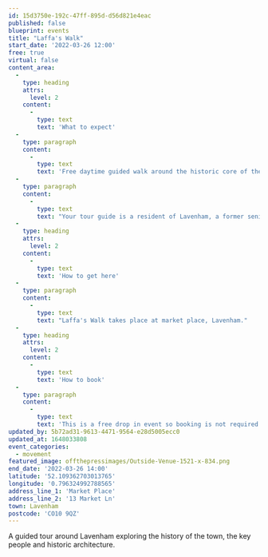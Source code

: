 ```yaml
---
id: 15d3750e-192c-47ff-895d-d56d821e4eac
published: false
blueprint: events
title: "Laffa's Walk"
start_date: '2022-03-26 12:00'
free: true
virtual: false
content_area:
  -
    type: heading
    attrs:
      level: 2
    content:
      -
        type: text
        text: 'What to expect'
  -
    type: paragraph
    content:
      -
        type: text
        text: 'Free daytime guided walk around the historic core of the village of Lavenham, exploring its architecture, history, key characters and people, stories and legends, links with poems, films, books and plays, symbols and myths.'
  -
    type: paragraph
    content:
      -
        type: text
        text: "Your tour guide is a resident of Lavenham, a former senior lecturer at UCL and at the Tower of London, and comes dressed as the Anglo Saxon, Laffa, who founded Lavenham as Laffa's Ham.\_\_"
  -
    type: heading
    attrs:
      level: 2
    content:
      -
        type: text
        text: 'How to get here'
  -
    type: paragraph
    content:
      -
        type: text
        text: "Laffa's Walk takes place at market place, Lavenham."
  -
    type: heading
    attrs:
      level: 2
    content:
      -
        type: text
        text: 'How to book'
  -
    type: paragraph
    content:
      -
        type: text
        text: 'This is a free drop in event so booking is not required.'
updated_by: 5b72ad31-9613-4471-9564-e28d5005ecc0
updated_at: 1648033808
event_categories:
  - movement
featured_image: offthepressimages/Outside-Venue-1521-x-834.png
end_date: '2022-03-26 14:00'
latitude: '52.109362703013765'
longitude: '0.796324992788565'
address_line_1: 'Market Place'
address_line_2: '13 Market Ln'
town: Lavenham
postcode: 'CO10 9QZ'
---
```

A guided tour around Lavenham exploring the history of the town, the key people and historic architecture.